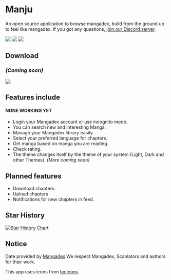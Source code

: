 # Manju

An open source application to browse mangadex, build from the ground up to feel like mangadex.
If you got any questions, [join our Discord server](https://discord.gg/sk5tBM9nx6).

![](https://img.shields.io/github/downloads/sortingfarmer/manju/total?label=downloads&labelColor=27303D&color=0D1117&logo=github&logoColor=FFFFFF&style=flat)
![](https://img.shields.io/github/actions/workflow/status/sortingfarmer/manju/ci-draft-release.yml?labelColor=27303D&style=flat)
![](https://img.shields.io/github/stars/sortingfarmer/manju.svg?label=stars&labelColor=27303D&color=0D1117&logo=github&style=flat)

## Download
### *(Coming soon)*
[![](https://img.shields.io/github/v/release/sortingfarmer/manju.svg?maxAge=3600&label=Stable&labelColor=000000&color=ff124a&style=for-the-badge)](https://github.com/sortingfarmer/manju/releases/latest)

## Features include
#### NONE WORKING YET
- Login your Mangadex account or use incognito mode.
- You can search new and interesting Manga.
- Manage your Mangadex library easily.
- Select your preferred language for chapters.
- Get manga based on manga you are reading.
- Check rating.
- The theme changes itself by the theme of your system (Light, Dark and other Themes).
*(More coming soon)*

## Planned features
- Download chapters.
- Upload chapters
- Notifications for new chapters in feed.

## Star History

[![Star History Chart](https://api.star-history.com/svg?repos=sortingfarmer/manju&type=Date)](https://www.star-history.com/#sortingfarmer/manju&Date)

## Notice
Date provided by [Mangadex](https://mangadex.org)
We respect Mangadex, Scanlators and authors for their work.

This app uses icons from [Ionicons](https://ionic.io/ionicons).